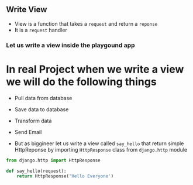 ## Write View

- View is a function that takes a `request` and return a `reponse`
- It is a `request` handler

### Let us write a view inside the playgound app

# In real Project when we write a view we will do the following things

- Pull data from database
- Save data to database
- Transform data
- Send Email

- But as biggineer let us write a view called `say_hello` that return simple HttpReponse by importing `HttpResponse` class from `django.http` module

```python
from django.http import HttpResponse

def say_hello(request):
    return HttpResponse('Hello Everyone')

```
